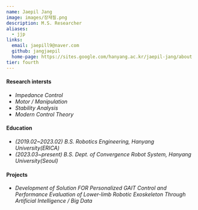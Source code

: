 ```yaml
---
name: Jaepil Jang
image: images/장재필.png
description: M.S. Researcher
aliases:
  - jjp
links:
  email: jaepill9@naver.com
  github: jangjaepil
  home-page: https://sites.google.com/hanyang.ac.kr/jaepil-jang/about
tier: fourth
---
```

#### **Research intersts**
- *Impedance Control* 
- *Motor / Manipulation*
- *Stability Analysis*
- *Modern Control Theory*


#### **Education**
- *(2019.02~2023.02) B.S. Robotics Engineering, Hanyang University(ERICA)*
- *(2023.03~present) B.S. Dept. of Convergence Robot System, Hanyang University(Seoul)*


#### **Projects**
- *Development of Solution FOR Personalized GAIT Control and Performance Evaluation of Lower-limb Robotic Exoskeleton Through Artificial Intelligence / Big Data*
